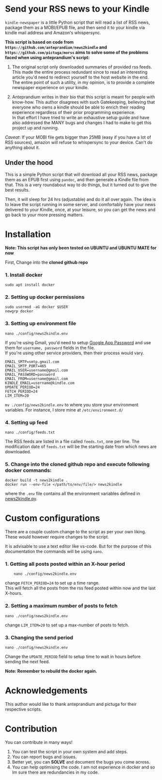 # Send your RSS news to your Kindle

`kindle-newspaper` is a little Python script that will read a list of RSS news, package them as a MOBI/EPUB file, and then send it to your kindle via kindle mail address and Amazon's whispersync.

**This script is based on code from
<br>
`https://github.com/anteprandium/news2kindle` and
<br>`https://github.com/pictuga/morss` aims to solve some of the problems faced when using anteprandium's script:**

1. The original script only downloaded summaries of provided rss feeds. This made the entire process redundant since to read an interesting article you'd need to redirect yourself to the host website in the end. The entire point of such a utility, in my opinion, is to provide a complete newspaper experience on your kindle.

2. Anteprandium writes in their bio that this script is meant for people with know-how. This author disagrees with such Gatekeeping, believing that everyone who owns a kindle should be able to enrich their reading experience regardless of their prior programming experience.
   <br>In that effort I have tried to write an exhaustive setup guide and have also addressed the MANY bugs and changes I had to make to get this project up and running.

_Caveat_: If your MOBI file gets bigger than 25MB (easy if you have a lot of RSS sources), amazon will refuse to whispersync to your device. Can't do anything about it.

## Under the hood

This is a simple Python script that will download all your RSS news, package them as an EPUB first using `pandoc`, and then generate a Kindle file from that. This is a very roundabout way to do things, but it turned out to give the best results.

Then, it will sleep for 24 hrs (adjustable) and do it all over again. The idea is to leave the script running in some server, and comfortably have your news delivered to your Kindle, once, at your leisure, so you can get the news and go back to your more pressing matters.

# Installation

**Note: This script has only been tested on UBUNTU and UBUNTU MATE for now**

First, Change into the **cloned github repo**

### 1. Install docker

`sudo apt install docker`

### 2. Setting up docker permissions

    sudo usermod -aG docker $USER
    newgrp docker

### 3. Setting up environment file

    nano ./config/news2kindle.env

If you're using Gmail, you'd need to setup [Google App Password](https://support.google.com/accounts/answer/185833?hl=en) and use them for `username, password` fields in the file.<br>
If you're using other service providers, then their process would vary.<br>

    EMAIL_SMTP=smtp.gmail.com
    EMAIL_SMTP_PORT=465
    EMAIL_USER=username@gmail.com
    EMAIL_PASSWORD=password
    EMAIL_FROM=username@gmail.com
    KINDLE_EMAIL=username@kindle.com
    UPDATE_PERIOD=24
    FETCH_PERIOD=24
    LIM_ITEM=20

`mv ./config/news2kindle.env` to where you store your environment variables.
For instance, I store mine at `/etc/environment.d/`

### 4. Setting up feed

    nano ./config/feeds.txt

The RSS feeds are listed in a file called `feeds.txt`, one per line. The modification date of `feeds.txt` will be the starting date from which news are downloaded.

### 5. Change into the **cloned github repo** and execute following docker commands:

    docker build -t news2kindle .
    docker run --env-file </path/to/env/file/> news2kindle

where the `.env` file contains all the environment variables defined in [news2kindle.py](src/news2kindle.py).

# Custom configurations

There are a couple custom change to the script as per your own liking. These would however require changes to the script.

It is advisable to use a text editor like vs-code. But for the purpose of this documentation the commands will be using `nano`.

### 1. Getting all posts posted within an X-hour period

        nano ./config/news2kindle.env

change `FETCH_PERIOD=24` to set up a time range.
<br>This will fetch all the posts from the rss feed posted within now and the last X-hours.

### 2. Setting a maximum number of posts to fetch

    nano ./config/news2kindle.env

change `LIM_ITEM=20` to set up a max-number of posts to fetch.

### 3. Changing the send period

    nano ./config/news2kindle.env

Change the `UPDATE_PERIOD` field to setup time to wait in hours before sending the next feed.

**Note: Remember to rebuild the docker again.**

# Acknowledgements

This author would like to thank anteprandium and pictuga for their respective scripts.

# Contribution

You can contribute in many ways!

1. You can test the script in your own system and add steps.
2. You can report bugs and issues.
3. Better yet, you can **SOLVE** and document the bugs you come across.
4. You can help optimising the code. I am not experience in docker and so Im sure there are redundancies in my code.
